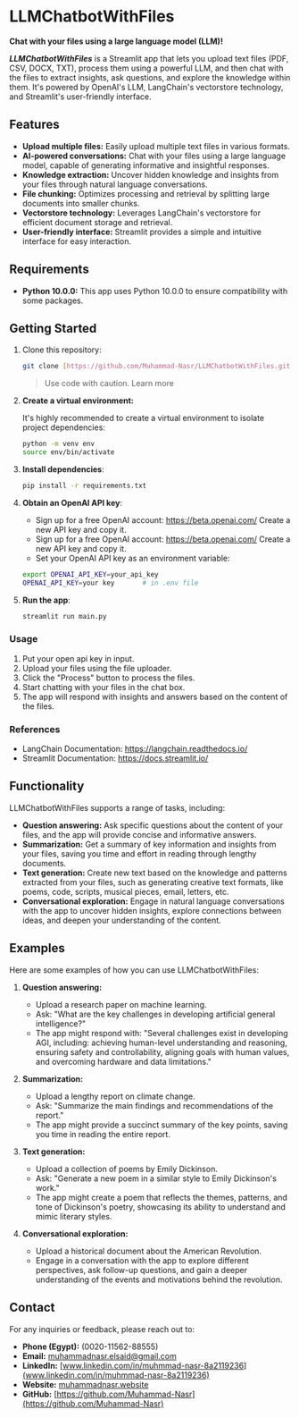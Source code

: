 # LLMChatbotWithFiles

**Chat with your files using a large language model (LLM)!**

***LLMChatbotWithFiles*** is a Streamlit app that lets you upload text files (PDF, CSV, DOCX, TXT), process them using a powerful LLM, and then chat with the files to extract insights, ask questions, and explore the knowledge within them. It's powered by OpenAI's LLM, LangChain's vectorstore technology, and Streamlit's user-friendly interface.

## Features

- **Upload multiple files:** Easily upload multiple text files in various formats.
- **AI-powered conversations:** Chat with your files using a large language model, capable of generating informative and insightful responses.
- **Knowledge extraction:** Uncover hidden knowledge and insights from your files through natural language conversations.
- **File chunking:** Optimizes processing and retrieval by splitting large documents into smaller chunks.
- **Vectorstore technology:** Leverages LangChain's vectorstore for efficient document storage and retrieval.
- **User-friendly interface:** Streamlit provides a simple and intuitive interface for easy interaction.

## Requirements

- **Python 10.0.0:** This app uses Python 10.0.0 to ensure compatibility with some packages.


## Getting Started

1. Clone this repository:

   ```bash
   git clone [https://github.com/Muhammad-Nasr/LLMChatbotWithFiles.git](https://github.com/Muhammad-Nasr/LLMChatbotWithFiles.git)
   ```
    > Use code with caution. Learn more

2. **Create a virtual environment:**

   It's highly recommended to create a virtual environment to isolate project dependencies:

   ```bash
   python -m venv env
   source env/bin/activate

3. **Install dependencies**:

   ```bash
   pip install -r requirements.txt
   ```

4. **Obtain an OpenAI API key**:

   - Sign up for a free OpenAI account: https://beta.openai.com/
   Create a new API key and copy it.
   - Sign up for a free OpenAI account: https://beta.openai.com/
   Create a new API key and copy it.
   - Set your OpenAI API key as an environment variable:

   ``` Bash
   export OPENAI_API_KEY=your_api_key
   OPENAI_API_KEY=your key       # in .env file
   ```

5. **Run the app**:

   ```Bash
   streamlit run main.py
   ```

### Usage

1. Put your open api key in input.
2. Upload your files using the file uploader.
3. Click the "Process" button to process the files.
4. Start chatting with your files in the chat box.
5. The app will respond with insights and answers based on the  content of the files.

### References

* LangChain Documentation: https://langchain.readthedocs.io/
* Streamlit Documentation: https://docs.streamlit.io/

## Functionality

LLMChatbotWithFiles supports a range of tasks, including:

- **Question answering:** Ask specific questions about the content of your files, and the app will provide concise and informative answers.
- **Summarization:** Get a summary of key information and insights from your files, saving you time and effort in reading through lengthy documents.
- **Text generation:** Create new text based on the knowledge and patterns extracted from your files, such as generating creative text formats,  like poems, code, scripts, musical pieces, email, letters, etc.
- **Conversational exploration:** Engage in natural language conversations with the app to uncover hidden insights, explore connections between ideas, and deepen your understanding of the content.

## Examples

Here are some examples of how you can use LLMChatbotWithFiles:

1. **Question answering:**
   - Upload a research paper on machine learning.
   - Ask: "What are the key challenges in developing artificial general intelligence?"
   - The app might respond with: "Several challenges exist in developing AGI, including: achieving human-level understanding and reasoning, ensuring safety and controllability, aligning goals with human values, and overcoming hardware and data limitations."

2. **Summarization:**
   - Upload a lengthy report on climate change.
   - Ask: "Summarize the main findings and recommendations of the report."
   - The app might provide a succinct summary of the key points, saving you time in reading the entire report.

3. **Text generation:**
   - Upload a collection of poems by Emily Dickinson.
   - Ask: "Generate a new poem in a similar style to Emily Dickinson's work."
   - The app might create a poem that reflects the themes, patterns, and tone of Dickinson's poetry, showcasing its ability to understand and mimic literary styles.

4. **Conversational exploration:**
   - Upload a historical document about the American Revolution.
   - Engage in a conversation with the app to explore different perspectives, ask follow-up questions, and gain a deeper understanding of the events and motivations behind the revolution.

## Contact

For any inquiries or feedback, please reach out to:

- **Phone (Egypt):** (0020-11562-88555)
- **Email:** muhammadnasr.elsaid@gmail.com
- **LinkedIn:** [www.linkedin.com/in/muhmmad-nasr-8a2119236](www.linkedin.com/in/muhmmad-nasr-8a2119236)
- **Website:** [muhammadnasr.website](muhammadnasr.website)
- **GitHub:** [https://github.com/Muhammad-Nasr](https://github.com/Muhammad-Nasr)
